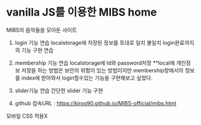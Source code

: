 # vanilla JS를 이용한 MIBS home

MIBS의 음악들을 모아둔 사이트
1. login 기능 연습
   localstorage에 저장된 정보를 토대로 일치 불일치
   login완료까지의 기능 구현 연습

2. membership 기능 연습
    localstorage에 Id와 password저장
    **local에 개인정보 저장을 하는 방법은 보안의 위험이 있는 
    방법이지만 membership창에서의 정보를 index에 받아와서 
    login할수있는 기능을 구현해보고 싶었다.

3. slider기능 연습
    간단한 slider 기능 구현

4. github 접속URL :  https://kiroo90.github.io/MIBS-official/mibs.html


모바일 CSS 적용X
